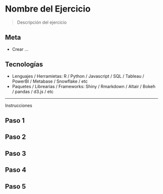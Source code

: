 # Nombre del Ejercicio
> Descripción del ejercicio

## Meta
* Crear ...

## Tecnologías
* Lenguajes / Herramietas: R / Python / Javascript / SQL / Tableau / PowerBI / Metabase / Snowflake / etc
* Paquetes / Librearías / Frameworks: Shiny / Rmarkdown / Altair / Bokeh / pandas / d3.js / etc

*** 

Instrucciones

## Paso 1

## Paso 2

## Paso 3

## Paso 4

## Paso 5